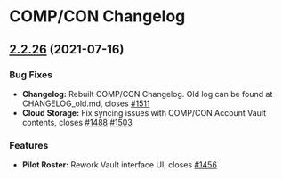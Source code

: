 # COMP/CON Changelog

## [2.2.26](https://github.com/massif-press/compcon/compare/2.2.25...v2.2.26) (2021-07-16)

### Bug Fixes

* **Changelog:** Rebuilt COMP/CON Changelog. Old log can be found at CHANGELOG_old.md, closes [#1511](https://github.com/massif-press/compcon/issues/1488)
* **Cloud Storage:** Fix syncing issues with COMP/CON Account Vault contents, closes [#1488](https://github.com/massif-press/compcon/issues/1488) [#1503](https://github.com/massif-press/compcon/issues/1503)

### Features

* **Pilot Roster:** Rework Vault interface UI, closes [#1456](https://github.com/massif-press/compcon/issues/1456)
